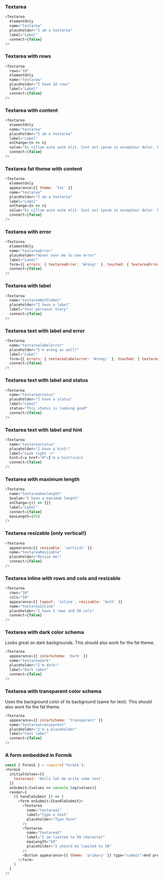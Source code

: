 ### Textarea

```js
<Textarea
  elementOnly
  name="textarea"
  placeholder="I am a textarea"
  label="Label"
  connect={false}
/>
```

### Textarea with rows

```js
<Textarea
  rows="10"
  elementOnly
  name="textarea"
  placeholder="I have 10 rows"
  label="Label"
  connect={false}
/>
```

### Textarea with content

```js
<Textarea
  elementOnly
  name="textarea"
  placeholder="I am a textarea"
  label="Label"
  onChange={n => n}
  value="Ex cillum aute aute elit. Sint est ipsum in excepteur dolor. Non veniam sint do nulla exercitation amet aliquip ex officia. Exercitation minim non ad anim velit minim nisi eiusmod laboris do sit cupidatat sit. Officia do esse culpa amet aliqua aute enim fugiat deserunt dolor cupidatat esse nulla cillum. Est est voluptate Lorem aute laboris anim."
  connect={false}
/>
```


### Textarea fat theme with content

```js
<Textarea
  elementOnly
  appearance={{ theme: 'fat' }}
  name="textarea"
  placeholder="I am a textarea"
  label="Label"
  onChange={n => n}
  value="Ex cillum aute aute elit. Sint est ipsum in excepteur dolor. Non veniam sint do nulla exercitation amet aliquip ex officia. Exercitation minim non ad anim velit minim nisi eiusmod laboris do sit cupidatat sit. Officia do esse culpa amet aliqua aute enim fugiat deserunt dolor cupidatat esse nulla cillum. Est est voluptate Lorem aute laboris anim."
  connect={false}
/>
```

### Textarea with error

```js
<Textarea
  elementOnly
  name="textareaError"
  placeholder="Hover over me to see error"
  label="Label"
  form={{ errors: { textareaError: 'Wrong!' }, touched: { textareaError: true }}}
  connect={false}
/>
```

### Textarea with label

```js
<Textarea
  name="textareaWithlabel"
  placeholder="I have a label"
  label="Your personal Story"
  connect={false}
/>
```

### Textarea text with label and error

```js
<Textarea
  name="textarealabelerror"
  placeholder="I'm wrong as well!"
  label="Label"
  form={{ errors: { textarealabelerror: 'Wrong!' }, touched: { textarealabelerror: true }}}
  connect={false}
/>
```

### Textarea text with label and status

```js
<Textarea
  name="textareastatus"
  placeholder="I have a status"
  label="Label"
  status="This status is looking good"
  connect={false}
/>
```

### Textarea text with label and hint

```js
<Textarea
  name="textareastatus"
  placeholder="I have a hint!"
  label="Look right ->"
  hint={<a href="#">I'm a hint!</a>}
  connect={false}
/>
```

### Textarea with maximum length

```js
<Textarea
  name="textareamaxlength"
  $value="I have a maximum length"
  onChange={() => {}}
  label="Label"
  connect={false}
  maxLength={90}
/>
```

### Textarea resizable (only vertical!)

```js
<Textarea
  appearance={{ resizable: 'vertical' }}
  name="textareaResizable"
  placeholder="Resize me!"
  connect={false}
/>
```


### Textarea inline with rows and cols and resizable

```js
<Textarea
  rows="10"
  cols="50"
  appearance={{ layout: 'inline', resizable: 'both' }}
  name="textareaInline"
  placeholder="I have 5 rows and 50 cols"
  connect={false}
/>
```


### Textarea with dark color schema

Looks great on dark backgrounds. This should also work for the fat theme.

```js
<Textarea
  appearance={{ colorSchema: 'dark' }}
  name="textareadark"
  placeholder="I'm dark!"
  label="Dark label"
  connect={false}
/>
```

### Textarea with transparent color schema

Uses the background color of its background (same for text). This should also work for the fat theme.

```js
<Textarea
  appearance={{ colorSchema: 'transparent' }}
  name="textareatransparent"
  placeholder="I'm a placeholder"
  label="Cool label"
  connect={false}
/>
```


### A form embedded in Formik

```js
const { Formik } = require('formik');
<Formik
  initialValues={{
    textarea1: 'Hello let me write some text',
  }}
  onSubmit={values => console.log(values)}
  render={
    ({ handleSubmit }) => (
      <form onSubmit={handleSubmit}>
        <Textarea
          name="textarea1"
          label="Type a text"
          placeholder="Type here"
        />
        <Textarea
          name="textarea2"
          label="I am limited to 50 character"
          maxLength="50"
          placeholder="I should be limited to 50"
        />
        <Button appearance={{ theme: 'primary' }} type="submit">And press me</Button>
      </form>
    )
  }
/>
```
